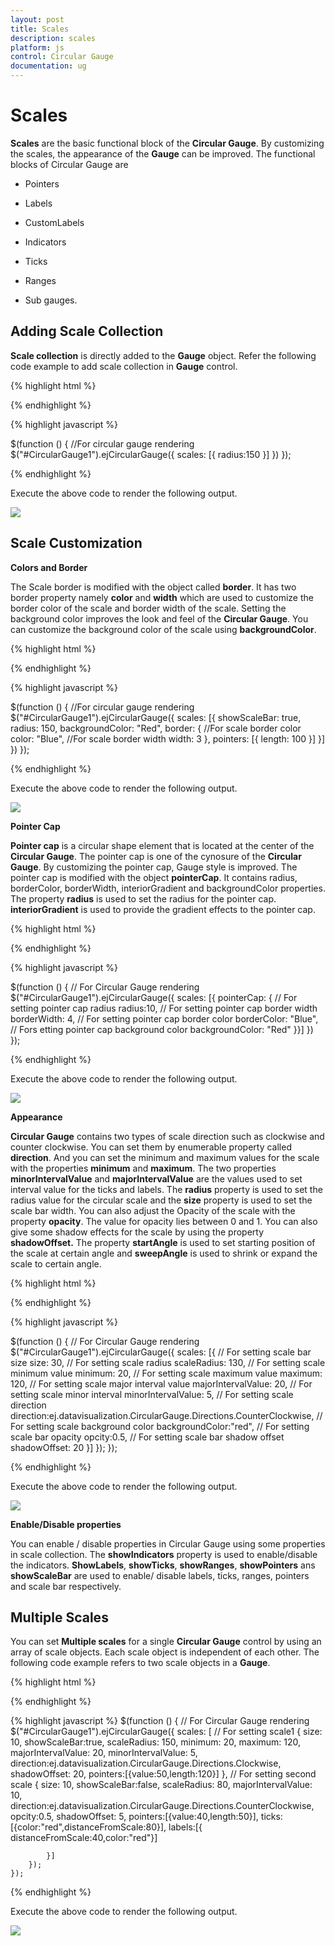 ```yaml
---
layout: post
title: Scales
description: scales
platform: js
control: Circular Gauge
documentation: ug
---
```


# Scales

**Scales** are the basic functional block of the **Circular Gauge**. By customizing the scales, the appearance of the **Gauge** can be improved. The functional blocks of Circular Gauge are 

* Pointers

* Labels

* CustomLabels

* Indicators

* Ticks

* Ranges

* Sub gauges.

## Adding Scale Collection

**Scale collection** is directly added to the **Gauge** object. Refer the following code example to add scale collection in **Gauge** control.

{% highlight html %}

<div id="CircularGauge1"></div>

{% endhighlight %}

{% highlight javascript %}

$(function () {
  //For circular gauge rendering
    $("#CircularGauge1").ejCircularGauge({
        scales: [{
            radius:150
        }]
    })
    });


{% endhighlight %}



Execute the above code to render the following output.

![](/js/CircularGauge/Scales_images/Scales_img1.png)

## Scale Customization

**Colors and Border**

The Scale border is modified with the object called **border**. It has two border property namely **color** and **width** which are used to customize the border color of the scale and border width of the scale. Setting the background color improves the look and feel of the **Circular Gauge**. You can customize the background color of the scale using **backgroundColor**. 


{% highlight html %}

<div id="CircularGauge1"></div>

{% endhighlight %}


{% highlight javascript %}

$(function () {
        //For circular gauge rendering
        $("#CircularGauge1").ejCircularGauge({
            scales: [{
                showScaleBar: true,
                radius: 150,
                backgroundColor: "Red",
                border: {
                    //For scale border color
                    color: "Blue",
                    //For scale border width
                    width: 3
                },
                pointers: [{ length: 100 }]
            }]
        })
    });


{% endhighlight %}



Execute the above code to render the following output.

![](/js/CircularGauge/Scales_images/Scales_img2.png)

**Pointer Cap**

**Pointer cap** is a circular shape element that is located at the center of the **Circular Gauge**. The pointer cap is one of the cynosure of the **Circular Gauge**. By customizing the pointer cap, Gauge style is improved. The pointer cap is modified with the object **pointerCap**. It contains radius, borderColor, borderWidth, interiorGradient and backgroundColor properties. The property **radius** is used to set the radius for the pointer cap. **interiorGradient** is used to provide the gradient effects to the pointer cap.


{% highlight html %}

<div id="CircularGauge1"></div>

{% endhighlight %}


{% highlight javascript %}

  $(function () {
        // For Circular Gauge rendering
        $("#CircularGauge1").ejCircularGauge({
            scales: [{ pointerCap: {
                // For setting pointer cap radius
            radius:10,
                // For setting pointer cap border width
            borderWidth: 4,
                // For setting pointer cap border color
            borderColor: "Blue",
                // Fors etting pointer cap background color
            backgroundColor: "Red"
            }}]
        })
    });


{% endhighlight %}



Execute the above code to render the following output.

![](/js/CircularGauge/Scales_images/Scales_img3.png)

**Appearance**

**Circular Gauge** contains two types of scale direction such as clockwise and counter clockwise. You can set them by enumerable property called **direction**. And you can set the minimum and maximum values for the scale with the properties **minimum** and **maximum**. The two properties **minorIntervalValue** and **majorIntervalValue** are the values used to set interval value for the ticks and labels. The **radius** property is used to set the radius value for the circular scale and the **size** property is used to set the scale bar width. You can also adjust the Opacity of the scale with the property **opacity**. The value for opacity lies between 0 and 1. You can also give some shadow effects for the scale by using the property **shadowOffset.** The property **startAngle** is used to set starting position of the scale at certain angle and **sweepAngle** is used to shrink or expand the scale to certain angle. 



{% highlight html %}

<div id="CircularGauge1"></div>

{% endhighlight %}


{% highlight javascript %}

  $(function () {
        // For Circular Gauge rendering
        $("#CircularGauge1").ejCircularGauge({
            scales: [{
                // For setting scale bar size
                size: 30,
                // For setting scale radius
                scaleRadius: 130,
                // For setting scale minimum value
                minimum: 20,
                // For setting scale maximum value
                maximum: 120,
                // For setting scale major interval value
                majorIntervalValue: 20,
                // For setting scale minor interval
                minorIntervalValue: 5,
                // For setting scale direction
                direction:ej.datavisualization.CircularGauge.Directions.CounterClockwise,
                // For setting scale background color
                backgroundColor:"red",
                // For setting scale bar opacity
                opcity:0.5,
                // For setting scale bar shadow offset
                shadowOffset: 20
            }]
        });
    });

{% endhighlight %}



Execute the above code to render the following output.

![](/js/CircularGauge/Scales_images/Scales_img4.png)

**Enable/Disable properties**

You can enable / disable properties in Circular Gauge using some properties in scale collection. The **showIndicators** property is used to enable/disable the indicators. **ShowLabels**, **showTicks**, **showRanges**, **showPointers** ans **showScaleBar** are used to enable/ disable labels, ticks, ranges, pointers and scale bar respectively. 

## Multiple Scales

You can set **Multiple scales** for a single **Circular Gauge** control by using an array of scale objects. Each scale object is independent of each other. The following code example refers to two scale objects in a **Gauge**.



{% highlight html %}

<div id="CircularGauge1"></div>

{% endhighlight %}

{% highlight javascript %}
$(function () {
        // For Circular Gauge rendering
        $("#CircularGauge1").ejCircularGauge({
            scales: [
            // For setting scale1
            {
                size: 10,
                showScaleBar:true,
                scaleRadius: 150,
                minimum: 20,
                maximum: 120,
                majorIntervalValue: 20,
                minorIntervalValue: 5,
                direction:ej.datavisualization.CircularGauge.Directions.Clockwise,
                shadowOffset: 20,
                pointers:[{value:50,length:120}]
            },
            // For setting second scale
            {
                size: 10,
                showScaleBar:false,
                scaleRadius: 80,
                majorIntervalValue: 10,
                direction:ej.datavisualization.CircularGauge.Directions.CounterClockwise,
                opcity:0.5,
                shadowOffset: 5,
                pointers:[{value:40,length:50}],
                ticks:[{color:"red",distanceFromScale:80}],
                labels:[{ distanceFromScale:40,color:"red"}]

            }]
        });
    });

{% endhighlight %}



Execute the above code to render the following output.

![](/js/CircularGauge/Scales_images/Scales_img5.png)

